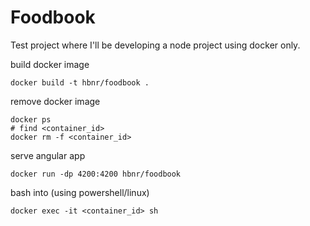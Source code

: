 # Foodbook

Test project where I'll be developing a node project using docker only. 

build docker image
```
docker build -t hbnr/foodbook .
``` 

remove docker image
```
docker ps
# find <container_id>
docker rm -f <container_id>
```

serve angular app
```
docker run -dp 4200:4200 hbnr/foodbook
```

bash into (using powershell/linux)
```
docker exec -it <container_id> sh
```
